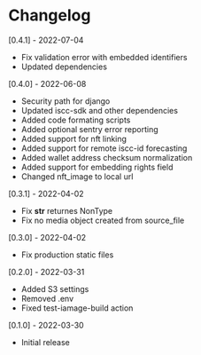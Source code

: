 # Changelog

[0.4.1] - 2022-07-04
- Fix validation error with embedded identifiers
- Updated dependencies

[0.4.0] - 2022-06-08
- Security path for django
- Updated iscc-sdk and other dependencies
- Added code formating scripts
- Added optional sentry error reporting
- Added support for nft linking
- Added support for remote iscc-id forecasting
- Added wallet address checksum normalization
- Added support for embedding rights field
- Changed nft_image to local url

[0.3.1] - 2022-04-02
- Fix __str__ returnes NonType
- Fix no media object created from source_file

[0.3.0] - 2022-04-02
- Fix production static files

[0.2.0] - 2022-03-31
- Added S3 settings
- Removed .env
- Fixed test-iamage-build action

[0.1.0] - 2022-03-30
- Initial release
